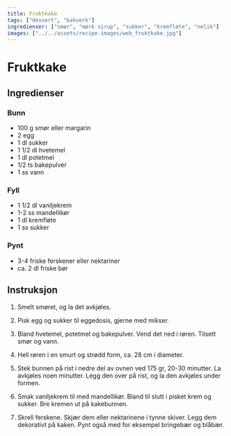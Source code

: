 ```yaml
---
title: Fruktkake
tags: ["dessert", "bakverk"]
ingredienser: ["smør", "mørk sirup", "sukker", "kremfløte", "nelik"]
images: ["../../assets/recipe-images/web_fruktkake.jpg"]
---
```


# Fruktkake

## Ingredienser

### Bunn

- 100 g smør eller margarin
- 2 egg
- 1 dl sukker
- 1 1/2 dl hvetemel
- 1 dl potetmel
- 1/2 ts bakepulver
- 1 ss vann

### Fyll

- 1 1/2 dl vaniljekrem
- 1-2 ss mandellikør
- 1 dl kremfløte
- 1 ss sukker

### Pynt

- 3-4 friske ferskener eller nektariner
- ca. 2 dl friske bør

## Instruksjon

1. Smelt smøret, og la det avkjøles.

2. Pisk egg og sukker til eggedosis, gjerne med mikser.

3. Bland hvetemel, potetmel og bakepulver. Vend det ned i røren. Tilsett smør og vann.

4. Hell røren i en smurt og strødd form, ca. 28 cm i diameter.

5. Stek bunnen på rist i nedre del av ovnen ved 175 gr, 20-30 minutter. La avkjøles noen minutter. Legg den over på rist, og la den avkjøles under formen.

6. Smak vaniljekrem til med mandellikør. Bland til slutt i pisket krem og sukker. Bre kremen ut på kakebunnen.

7. Skrell ferskene. Skjær dem eller nektarinene i tynne skiver. Legg dem dekorativt på kaken. Pynt også med for eksempel bringebær og blåbær.
